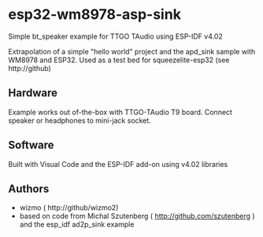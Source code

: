 # esp32-wm8978-asp-sink
Simple bt_speaker example for TTGO TAudio using ESP-IDF v4.02

Extrapolation of a simple "hello world" project and the apd_sink sample with WM8978 and ESP32.
Used as a test bed for squeezelite-esp32 (see http://github) 

## Hardware
Example works out of-the-box with TTGO-TAudio T9 board. Connect speaker or headphones to mini-jack socket. 

## Software 
Built with Visual Code and the ESP-IDF add-on using v4.02 libraries 

## Authors
* wizmo ( http://github/wizmo2)
* based on code from Michal Szutenberg ( http://github.com/szutenberg ) and the esp_idf ad2p_sink example

